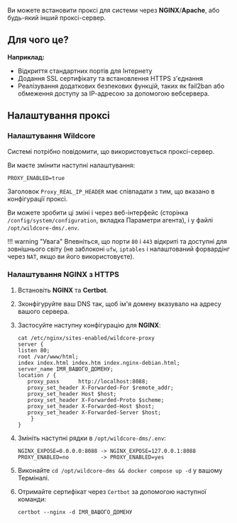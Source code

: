 Ви можете встановити проксі для системи через **NGINX**/**Apache**, або будь-який інший проксі-сервер.

## Для чого це?
**Наприклад:**

* Відкриття стандартних портів для Інтернету
* Додання SSL сертифікату та встановлення НТТРS з'єднання
* Реалізування додаткових безпекових функцій, таких як fail2ban або обмеження доступу за ІР-адресою за допомогою вебсервера.

## Налаштування проксі
### Налаштування Wildcore
Системі потрібно повідомити, що використовується проксі-сервер.

Ви маєте змінити наступні налаштування:

`PROXY_ENABLED=true`

Заголовок `Proxy_REAL_IP_HEADER` має співпадати з тим, що вказано в конфігурації проксі.

Ви можете зробити ці зміні і через веб-інтерфейс (сторінка `/config/system/configuration`, вкладка Параметри агента), і у файлі `/opt/wildcore-dms/.env`.

!!! warning "Увага"
    Впевніться, що порти `80` і `443` відкриті та доступні для зовнішнього світу (не заблоконі `ufw`, `iptables` і налаштований форвардінг через `NAT`, якщо ви його використовуєте).


### Налаштування NGINX з HTTPS

1. Встановіть **NGINX** та **Certbot**.
2. Зконфігуруйте ваш DNS так, щоб ім'я домену вказувало на адресу вашого сервера.
3. Застосуйте наступну конфігурацію для **NGINX**:
    ``` nginx
    cat /etc/nginx/sites-enabled/wildcore-proxy
    server {
    listen 80;
    root /var/www/html;
    index index.html index.htm index.nginx-debian.html;
    server_name ІМЯ_ВАШОГО_ДОМЕНУ;
    location / {
       proxy_pass      http://localhost:8088;
       proxy_set_header X-Forwarded-For $remote_addr;
       proxy_set_header Host $host;
       proxy_set_header X-Forwarded-Proto $scheme;
       proxy_set_header X-Forwarded-Host $host;
       proxy_set_header X-Forwarded-Server $host;
        }
    }
    ```
4. Змініть наступні рядки в `/opt/wildcore-dms/.env`:
    ```
    NGINX_EXPOSE=0.0.0.0:8088 -> NGINX_EXPOSE=127.0.0.1:8088
    PROXY_ENABLED=no          -> PROXY_ENABLED=yes
    ```
4. Виконайте `cd /opt/wildcore-dms && docker compose up -d` у вашому Терміналі.
5. Отримайте сертифікат через `Certbot` за допомогою наступної команди: 

    `certbot --nginx -d ІМЯ_ВАШОГО_ДОМЕНУ`